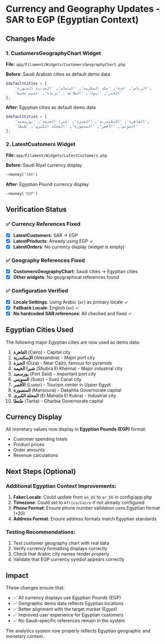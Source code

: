 # Currency and Geography Updates - SAR to EGP (Egyptian Context)

## Changes Made

### 1. CustomersGeographyChart Widget
**File**: `app/Filament/Widgets/CustomersGeographyChart.php`

**Before**: Saudi Arabian cities as default demo data
```php
$defaultCities = [
    'الرياض', 'جدة', 'مكة المكرمة', 'الدمام', 'المدينة المنورة',
    'الخبر', 'تبوك', 'الطائف', 'بريدة', 'خميس مشيط'
];
```

**After**: Egyptian cities as default demo data
```php
$defaultCities = [
    'القاهرة', 'الإسكندرية', 'الجيزة', 'شبرا الخيمة', 'بورسعيد',
    'السويس', 'الأقصر', 'المنصورة', 'المحلة الكبرى', 'طنطا'
];
```

### 2. LatestCustomers Widget
**File**: `app/Filament/Widgets/LatestCustomers.php`

**Before**: Saudi Riyal currency display
```php
->money('SAR')
```

**After**: Egyptian Pound currency display
```php
->money('EGP')
```

## Verification Status

### ✅ Currency References Fixed
- [x] **LatestCustomers**: SAR → EGP
- [x] **LatestProducts**: Already using EGP ✓
- [x] **LatestOrders**: No currency display (widget is empty)

### ✅ Geography References Fixed
- [x] **CustomersGeographyChart**: Saudi cities → Egyptian cities
- [x] **Other widgets**: No geographical references found

### ✅ Configuration Verified
- [x] **Locale Settings**: Using Arabic (`ar`) as primary locale ✓
- [x] **Fallback Locale**: English (`en`) ✓
- [x] **No hardcoded SAR references**: All checked and fixed ✓

## Egyptian Cities Used

The following major Egyptian cities are now used as demo data:
1. **القاهرة** (Cairo) - Capital city
2. **الإسكندرية** (Alexandria) - Major port city
3. **الجيزة** (Giza) - Near Cairo, famous for pyramids
4. **شبرا الخيمة** (Shubra El Kheima) - Major industrial city
5. **بورسعيد** (Port Said) - Important port city
6. **السويس** (Suez) - Suez Canal city
7. **الأقصر** (Luxor) - Tourism center in Upper Egypt
8. **المنصورة** (Mansoura) - Dakahlia Governorate capital
9. **المحلة الكبرى** (El Mahalla El Kubra) - Industrial city
10. **طنطا** (Tanta) - Gharbia Governorate capital

## Currency Display

All monetary values now display in **Egyptian Pounds (EGP)** format:
- Customer spending totals
- Product prices
- Order amounts
- Revenue calculations

## Next Steps (Optional)

### Additional Egyptian Context Improvements:
1. **Faker Locale**: Could update from `en_US` to `ar_EG` in config/app.php
2. **Timezone**: Could set to `Africa/Cairo` if not already configured
3. **Phone Format**: Ensure phone number validation uses Egyptian format (+20)
4. **Address Format**: Ensure address formats match Egyptian standards

### Testing Recommendations:
1. Test customer geography chart with real data
2. Verify currency formatting displays correctly
3. Check that Arabic city names render properly
4. Validate that EGP currency symbol appears correctly

## Impact

These changes ensure that:
- ✅ All currency displays use Egyptian Pounds (EGP)
- ✅ Geographic demo data reflects Egyptian locations
- ✅ Better alignment with the target market (Egypt)
- ✅ Improved user experience for Egyptian customers
- ✅ No Saudi-specific references remain in the system

The analytics system now properly reflects Egyptian geographic and monetary context.
